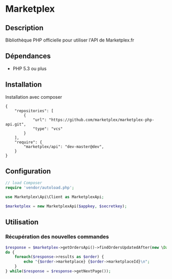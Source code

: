 # Marketplex #

## Description ##
Bibliothèque PHP officielle pour utiliser l'API de Marketplex.fr

## Dépendances ##
- PHP 5.3 ou plus

## Installation ##
Installation avec composer

```
{
    "repositories": [
        {
            "url": "https://github.com/marketplex/marketplex-php-api.git",
            "type": "vcs"
        }
    ],
    "require": {
        "marketplex/api": "dev-master@dev",
    }
}
```

## Configuration ##

```php
// load Composer
require 'vendor/autoload.php';

use Marketplex\Api\Client as MarketplexApi;

$marketplex = new MarketplexApi($appkey, $secretkey);
```

## Utilisation ##
### Récupération des nouvelles commandes ###

```php
$response = $marketplex->getOrdersApi()->findOrdersUpdatedAfter(new \DateTime("-24 hour"));
do {
    foreach($response->results as $order) {
        echo "{$order->marketplace} {$order->marketplaceId}\n";
    }
} while($response = $response->getNextPage());
```